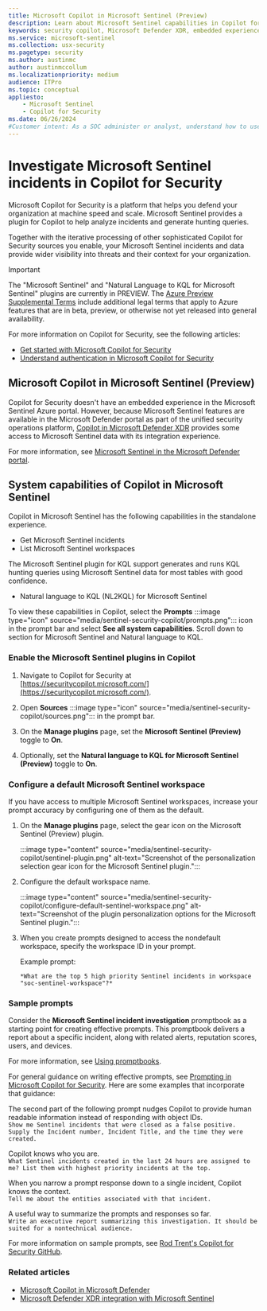 ```yaml
---
title: Microsoft Copilot in Microsoft Sentinel (Preview)
description: Learn about Microsoft Sentinel capabilities in Copilot for Security. Understand the best prompts to use and how to get timely, accurate results for natural language to KQL.
keywords: security copilot, Microsoft Defender XDR, embedded experience, incident summary, query assistant, incident report, incident response automated, automatic incident response, summarize incidents, summarize incident report, plugins, Microsoft plugins, preinstalled plugins, Microsoft Copilot for Security, Copilot for Security, Microsoft Defender, Copilot in Sentinel, NL2KQL, natural language to KQL, generate queries
ms.service: microsoft-sentinel
ms.collection: usx-security
ms.pagetype: security
ms.author: austinmc
author: austinmccollum
ms.localizationpriority: medium
audience: ITPro
ms.topic: conceptual
appliesto:
    - Microsoft Sentinel
    - Copilot for Security
ms.date: 06/26/2024
#Customer intent: As a SOC administer or analyst, understand how to use Microsoft Sentinel data with Copilot for Security.
---
```


# Investigate Microsoft Sentinel incidents in Copilot for Security

Microsoft Copilot for Security is a platform that helps you defend your organization at machine speed and scale. Microsoft Sentinel provides a plugin for Copilot to help analyze incidents and generate hunting queries.

Together with the iterative processing of other sophisticated Copilot for Security sources you enable, your Microsoft Sentinel incidents and data provide wider visibility into threats and their context for your organization.

> [!IMPORTANT]
> The "Microsoft Sentinel" and "Natural Language to KQL for Microsoft Sentinel" plugins are currently in PREVIEW. The [Azure Preview Supplemental Terms](https://azure.microsoft.com/support/legal/preview-supplemental-terms/) include additional legal terms that apply to Azure features that are in beta, preview, or otherwise not yet released into general availability.
>

For more information on Copilot for Security, see the following articles:
- [Get started with Microsoft Copilot for Security](/security-copilot/get-started-security-copilot)
- [Understand authentication in Microsoft Copilot for Security](/security-copilot/authentication)

## Microsoft Copilot in Microsoft Sentinel (Preview)

Copilot for Security doesn't have an embedded experience in the Microsoft Sentinel Azure portal. However, because Microsoft Sentinel features are available in the Microsoft Defender portal as part of the unified security operations platform, [Copilot in Microsoft Defender XDR](/defender-xdr/security-copilot-in-microsoft-365-defender) provides some access to Microsoft Sentinel data with its integration experience.

For more information, see [Microsoft Sentinel in the Microsoft Defender portal](microsoft-sentinel-defender-portal.md#new-and-improved-capabilities).

## System capabilities of Copilot in Microsoft Sentinel

Copilot in Microsoft Sentinel has the following capabilities in the standalone experience.

- Get Microsoft Sentinel incidents
- List Microsoft Sentinel workspaces

The Microsoft Sentinel plugin for KQL support generates and runs KQL hunting queries using Microsoft Sentinel data for most tables with good confidence.

- Natural language to KQL (NL2KQL) for Microsoft Sentinel

To view these capabilities in Copilot, select the **Prompts** :::image type="icon" source="media/sentinel-security-copilot/prompts.png"::: icon in the prompt bar and select **See all system capabilities**. Scroll down to section for Microsoft Sentinel and Natural language to KQL.

### Enable the Microsoft Sentinel plugins in Copilot

1. Navigate to Copilot for Security at [https://securitycopilot.microsoft.com/](https://securitycopilot.microsoft.com/).

1. Open **Sources** :::image type="icon" source="media/sentinel-security-copilot/sources.png"::: in the prompt bar.

1. On the **Manage plugins** page, set the **Microsoft Sentinel (Preview)** toggle to **On**.

1. Optionally, set the **Natural language to KQL for Microsoft Sentinel (Preview)** toggle to **On**.

### Configure a default Microsoft Sentinel workspace

If you have access to multiple Microsoft Sentinel workspaces, increase your prompt accuracy by configuring one of them as the default.

1. On the **Manage plugins** page, select the gear icon on the Microsoft Sentinel (Preview) plugin.

   :::image type="content" source="media/sentinel-security-copilot/sentinel-plugin.png" alt-text="Screenshot of the personalization selection gear icon for the Microsoft Sentinel plugin.":::

1. Configure the default workspace name.

   :::image type="content" source="media/sentinel-security-copilot/configure-default-sentinel-workspace.png" alt-text="Screenshot of the plugin personalization options for the Microsoft Sentinel plugin.":::

1. When you create prompts designed to access the nondefault workspace, specify the workspace ID in your prompt.

   Example prompt:

   `*What are the top 5 high priority Sentinel incidents in workspace "soc-sentinel-workspace"?*`

### Sample prompts

Consider the **Microsoft Sentinel incident investigation** promptbook as a starting point for creating effective prompts. This promptbook delivers a report about a specific incident, along with related alerts, reputation scores, users, and devices.

For more information, see [Using promptbooks](/copilot/security/using-promptbooks).

For general guidance on writing effective prompts, see [Prompting in Microsoft Copilot for Security](/security-copilot/prompting-security-copilot). Here are some examples that incorporate that guidance:

The second part of the following prompt nudges Copilot to provide human readable information instead of responding with object IDs.<br>
`Show me Sentinel incidents that were closed as a false positive. Supply the Incident number, Incident Title, and the time they were created.`

Copilot knows who you are.<br>
`What Sentinel incidents created in the last 24 hours are assigned to me? List them with highest priority incidents at the top.`

When you narrow a prompt response down to a single incident, Copilot knows the context.<br>
`Tell me about the entities associated with that incident.`

A useful way to summarize the prompts and responses so far.<br>
`Write an executive report summarizing this investigation. It should be suited for a nontechnical audience.`

For more information on sample prompts, see [Rod Trent's Copilot for Security GitHub](https://github.com/rod-trent/Copilot-for-Security/blob/main/Prompts/Plugins/Sentinel.md).

### Related articles

- [Microsoft Copilot in Microsoft Defender](/defender-xdr/security-copilot-in-microsoft-365-defender)
- [Microsoft Defender XDR integration with Microsoft Sentinel](microsoft-365-defender-sentinel-integration.md)